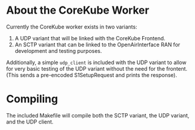 # About the CoreKube Worker

Currently the CoreKube worker exists in two variants:
1. A UDP variant that will be linked with the CoreKube Frontend.
2. An SCTP variant that can be linked to the OpenAirInterface RAN for development and testing purposes.

Additionally, a simple `udp_client` is included with the UDP variant to allow for very basic testing of the UDP variant without the need for the frontent. (This sends a pre-encoded S1SetupRequest and prints the response).

# Compiling

The included Makefile will compile both the SCTP variant, the UDP variant, and the UDP client.
